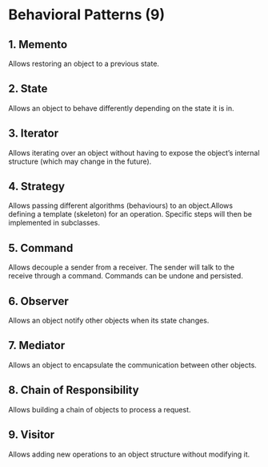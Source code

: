 # Behavioral Patterns (9)
## 1. Memento
Allows restoring an object to a previous state.
## 2. State
Allows an object to behave differently depending on the state it is in.
## 3. Iterator
Allows iterating over an object without having to expose the object’s internal structure (which may change in the future).
## 4. Strategy
Allows passing different algorithms (behaviours) to an object.Allows defining a template (skeleton) for an operation. Specific steps will then be implemented in subclasses.
## 5. Command
Allows decouple a sender from a receiver. The sender will talk to the receive through a command. Commands can be undone and persisted.
## 6. Observer
Allows an object notify other objects when its state changes.
## 7. Mediator
Allows an object to encapsulate the communication between other objects.
## 8. Chain of Responsibility
Allows building a chain of objects to process a request.
## 9. Visitor
Allows adding new operations to an object structure without modifying it.
